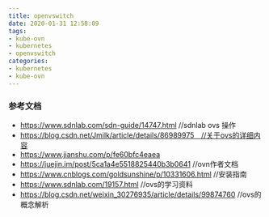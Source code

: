 ```yaml
---
title: openvswitch
date: 2020-01-31 12:58:09
tags:
- kube-ovn
- kubernetes
- openvswitch
categories:
- kubernetes
- kube-ovn
---
```


### 参考文档
- https://www.sdnlab.com/sdn-guide/14747.html //sdnlab ovs 操作
- https://blog.csdn.net/Jmilk/article/details/86989975　//关于ovs的详细内容
- https://www.jianshu.com/p/fe60bfc4eaea
- https://juejin.im/post/5ca1a4e5518825440b3b0641 //ovn作者文档
- https://www.cnblogs.com/goldsunshine/p/10331606.html //安装指南
- https://www.sdnlab.com/19157.html //ovs的学习资料
- https://blog.csdn.net/weixin_30276935/article/details/99874760 //ovs的概念解析